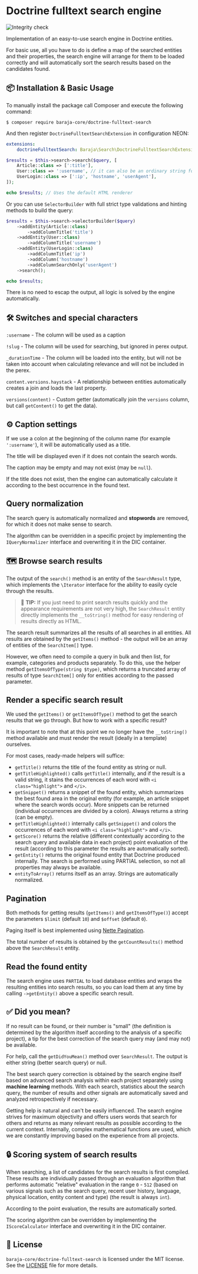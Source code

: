 Doctrine fulltext search engine
===============================

![Integrity check](https://github.com/baraja-core/doctrine-fulltext-search/workflows/Integrity%20check/badge.svg)

Implementation of an easy-to-use search engine in Doctrine entities.

For basic use, all you have to do is define a map of the searched entities and their properties, the search engine will arrange for them to be loaded correctly and will automatically sort the search results based on the candidates found.

📦 Installation & Basic Usage
-----------------------------

To manually install the package call Composer and execute the following command:

```shell
$ composer require baraja-core/doctrine-fulltext-search
```

And then register `DoctrineFulltextSearchExtension` in configuration NEON:

```yaml
extensions:
    doctrineFulltextSearch: Baraja\Search\DoctrineFulltextSearchExtension
```

```php
$results = $this->search->search($query, [
    Article::class => [':title'],
    User::class => ':username', // it can also be an ordinary string for a single column
    UserLogin::class => [':ip', 'hostname', 'userAgent'],
]);

echo $results; // Uses the default HTML renderer
```

Or you can use `SelectorBuilder` with full strict type validations and hinting methods to build the query:

```php
$results = $this->search->selectorBuilder($query)
    ->addEntity(Article::class)
        ->addColumnTitle('title')
    ->addEntity(User::class)
        ->addColumnTitle('username')
    ->addEntity(UserLogin::class)
        ->addColumnTitle('ip')
        ->addColumn('hostname')
        ->addColumnSearchOnly('userAgent')
    ->search();

echo $results;
```

There is no need to escap the output, all logic is solved by the engine automatically.

🛠️ Switches and special characters
----------------------------------

`:username` - The column will be used as a caption

`!slug` - The column will be used for searching, but ignored in perex output.

`_durationTime` - The column will be loaded into the entity, but will not be taken into account when calculating relevance and will not be included in the perex.

`content.versions.haystack` - A relationship between entities automatically creates a join and loads the last property.

`versions(content)` - Custom getter (automatically join the `versions` column, but call `getContent()` to get the data).

⚙️ Caption settings
-------------------

If we use a colon at the beginning of the column name (for example `':username'`), it will be automatically used as a title.

The title will be displayed even if it does not contain the search words.

The caption may be empty and may not exist (may be `null`).

If the title does not exist, then the engine can automatically calculate it according to the best occurrence in the found text.

Query normalization
------------------

The search query is automatically normalized and **stopwords** are removed, for which it does not make sense to search.

The algorithm can be overridden in a specific project by implementing the `IQueryNormalizer` interface and overwriting it in the DIC container.

🗺️ Browse search results
------------------------

The output of the `search()` method is an entity of the `SearchResult` type, which implements the `\Iterator` interface for the ability to easily cycle through the results.

> 🚩 **TIP:** If you just need to print search results quickly and the appearance requirements are not very high, the `SearchResult` entity directly implements the `__toString()` method for easy rendering of results directly as HTML.

The search result summarizes all the results of all searches in all entities. All results are obtained by the `getItems()` method - the output will be an array of entities of the `SearchItem[]` type.

However, we often need to compile a query in bulk and then list, for example, categories and products separately. To do this, use the helper method `getItemsOfType(string $type)`, which returns a truncated array of results of type `SearchItem[]` only for entities according to the passed parameter.

Render a specific search result
-------------------------------

We used the `getItems()` or `getItemsOfType()` method to get the search results that we go through. But how to work with a specific result?

It is important to note that at this point we no longer have the `__toString()` method available and must render the result (ideally in a template) ourselves.

For most cases, ready-made helpers will suffice:

- `getTitle()` returns the title of the found entity as string or null.
- `getTitleHighlighted()` calls `getTitle()` internally, and if the result is a valid string, it stains the occurrences of each word with `<i class="highlight">` and `</i>`.
- `getSnippet()` returns a snippet of the found entity, which summarizes the best found area in the original entity (for example, an article snippet where the search words occur). More snippets can be returned (individual occurrences are divided by a colon). Always returns a string (can be empty).
- `getTitleHighlighted()` internally calls `getSnippet()` and colors the occurrences of each word with `<i class="highlight">` and `</i>`.
- `getScore()` returns the relative (different contextually according to the search query and available data in each project) point evaluation of the result (according to this parameter the results are automatically sorted).
- `getEntity()` returns the original found entity that Doctrine produced internally. The search is performed using PARTIAL selection, so not all properties may always be available.
- `entityToArray()` returns itself as an array. Strings are automatically normalized.

Pagination
----------

Both methods for getting results (`getItems()` and `getItemsOfType()`) accept the parameters `$limit` (default `10`) and `$offset` (default `0`).

Paging itself is best implemented using [Nette Pagination](https://doc.nette.org/en/3.0/pagination).

The total number of results is obtained by the `getCountResults()` method above the `SearchResult` entity.

Read the found entity
---------------------

The search engine uses `PARTIAL` to load database entities and wraps the resulting entities into search results, so you can load them at any time by calling `->getEntity()` above a specific search result.

✅ Did you mean?
----------------

If no result can be found, or their number is "small" (the definition is determined by the algorithm itself according to the analysis of a specific project), a tip for the best correction of the search query may (and may not) be available.

For help, call the `getDidYouMean()` method over `SearchResult`. The output is either string (better search query) or null.

The best search query correction is obtained by the search engine itself based on advanced search analysis within each project separately using **machine learning** methods. With each search, statistics about the search query, the number of results and other signals are automatically saved and analyzed retrospectively if necessary.

Getting help is natural and can't be easily influenced. The search engine strives for maximum objectivity and offers users words that search for others and returns as many relevant results as possible according to the current context. Internally, complex mathematical functions are used, which we are constantly improving based on the experience from all projects.

🔒 Scoring system of search results
-----------------------------------

When searching, a list of candidates for the search results is first compiled. These results are individually passed through an evaluation algorithm that performs automatic "relative" evaluation in the range `0` - `512` (based on various signals such as the search query, recent user history, language, physical location, entity content and type) (the result is always `int`).

According to the point evaluation, the results are automatically sorted.

The scoring algorithm can be overridden by implementing the `IScoreCalculator` interface and overwriting it in the DIC container.

📄 License
-----------

`baraja-core/doctrine-fulltext-search` is licensed under the MIT license. See the [LICENSE](https://github.com/baraja-core/doctrine/blob/master/LICENSE) file for more details.
